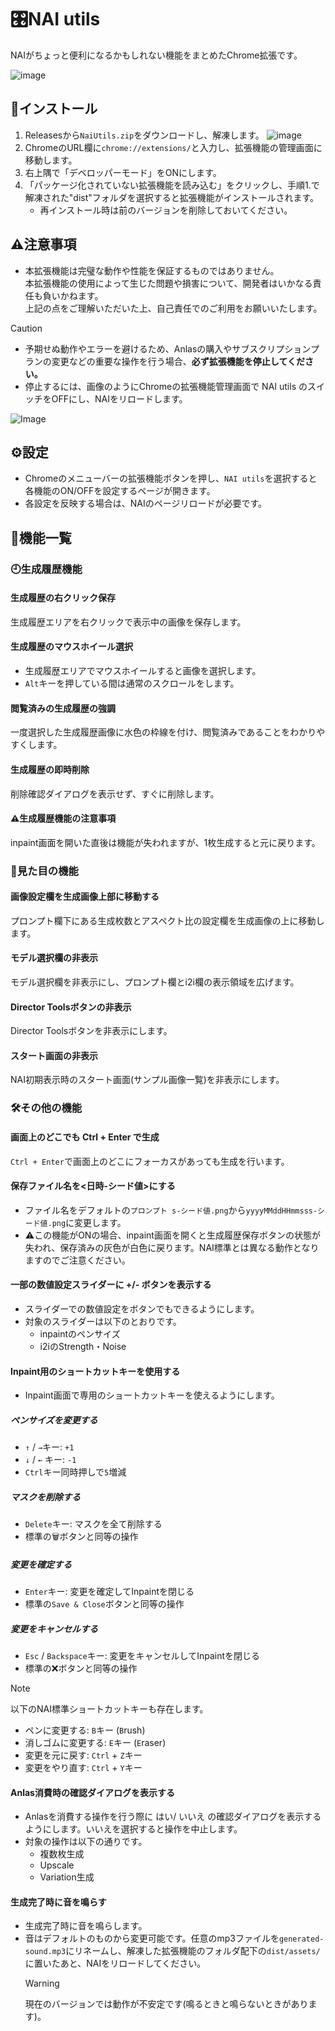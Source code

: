 # 🎛️NAI utils

NAIがちょっと便利になるかもしれない機能をまとめたChrome拡張です。

![image](https://github.com/user-attachments/assets/255c6430-39d4-452f-8a31-9e2433af352c)

## 📲インストール

1. Releasesから`NaiUtils.zip`をダウンロードし、解凍します。
   ![image](https://github.com/user-attachments/assets/5c1165d5-8603-4792-b402-a3c27c1d6578)
2. ChromeのURL欄に`chrome://extensions/`と入力し、拡張機能の管理画面に移動します。
3. 右上隅で「デベロッパーモード」をONにします。
4. 「パッケージ化されていない拡張機能を読み込む」をクリックし、手順1.で解凍された"dist"フォルダを選択すると拡張機能がインストールされます。
    - 再インストール時は前のバージョンを削除しておいてください。

## ⚠注意事項

-   本拡張機能は完璧な動作や性能を保証するものではありません。  
     本拡張機能の使用によって生じた問題や損害について、開発者はいかなる責任も負いかねます。  
     上記の点をご理解いただいた上、自己責任でのご利用をお願いいたします。

> [!CAUTION]
>
> -   予期せぬ動作やエラーを避けるため、Anlasの購入やサブスクリプションプランの変更などの重要な操作を行う場合、**必ず拡張機能を停止してください。**
> -   停止するには、画像のようにChromeの拡張機能管理画面で NAI utils のスイッチをOFFにし、NAIをリロードします。

![Image](https://github.com/user-attachments/assets/e1d6a5f6-7a1c-46f0-b0a8-69e3c1ea1e4f)

## ⚙️設定

-   Chromeのメニューバーの拡張機能ボタンを押し、`NAI utils`を選択すると各機能のON/OFFを設定するページが開きます。
-   各設定を反映する場合は、NAIのページリロードが必要です。

## 🧩機能一覧

### 🕘生成履歴機能

#### 生成履歴の右クリック保存

生成履歴エリアを右クリックで表示中の画像を保存します。

#### 生成履歴のマウスホイール選択

-   生成履歴エリアでマウスホイールすると画像を選択します。
-   `Alt`キーを押している間は通常のスクロールをします。

#### 閲覧済みの生成履歴の強調

一度選択した生成履歴画像に水色の枠線を付け、閲覧済みであることをわかりやすくします。

#### 生成履歴の即時削除

削除確認ダイアログを表示せず、すぐに削除します。

#### ⚠️生成履歴機能の注意事項

inpaint画面を開いた直後は機能が失われますが、1枚生成すると元に戻ります。

### 👀見た目の機能

#### 画像設定欄を生成画像上部に移動する

プロンプト欄下にある生成枚数とアスペクト比の設定欄を生成画像の上に移動します。

#### モデル選択欄の非表示

モデル選択欄を非表示にし、プロンプト欄とi2i欄の表示領域を広げます。

#### Director Toolsボタンの非表示

Director Toolsボタンを非表示にします。

#### スタート画面の非表示

NAI初期表示時のスタート画面(サンプル画像一覧)を非表示にします。

### 🛠️その他の機能

#### 画面上のどこでも Ctrl + Enter で生成

`Ctrl + Enter`で画面上のどこにフォーカスがあっても生成を行います。

#### 保存ファイル名を<日時-シード値>にする

-   ファイル名をデフォルトの`プロンプト s-シード値.png`から`yyyyMMddHHmmsss-シード値.png`に変更します。
-   ⚠️この機能がONの場合、inpaint画面を開くと生成履歴保存ボタンの状態が失われ、保存済みの灰色が白色に戻ります。NAI標準とは異なる動作となりますのでご注意ください。

#### 一部の数値設定スライダーに +/- ボタンを表示する

-   スライダーでの数値設定をボタンでもできるようにします。
-   対象のスライダーは以下のとおりです。
    -   inpaintのペンサイズ
    -   i2iのStrength・Noise

#### Inpaint用のショートカットキーを使用する

-   Inpaint画面で専用のショートカットキーを使えるようにします。

##### ペンサイズを変更する

-   `↑` / `→`キー: `+1`
-   `↓` / `←` キー: `-1`
-   `Ctrl`キー同時押しで`5`増減

##### マスクを削除する

-   `Delete`キー: マスクを全て削除する
-   標準の🗑️ボタンと同等の操作

##### 変更を確定する

-   `Enter`キー: 変更を確定してInpaintを閉じる
-   標準の`Save & Close`ボタンと同等の操作

##### 変更をキャンセルする

-   `Esc` / `Backspace`キー: 変更をキャンセルしてInpaintを閉じる
-   標準の❌️ボタンと同等の操作

> [!NOTE]
> 以下のNAI標準ショートカットキーも存在します。
>
> -   ペンに変更する: `B`キー (`B`rush)
> -   消しゴムに変更する: `E`キー (`E`raser)
> -   変更を元に戻す: `Ctrl` + `Z`キー
> -   変更をやり直す: `Ctrl` + `Y`キー

#### Anlas消費時の確認ダイアログを表示する

-   Anlasを消費する操作を行う際に はい/ いいえ の確認ダイアログを表示するようにします。いいえを選択すると操作を中止します。
-   対象の操作は以下の通りです。
    -   複数枚生成
    -   Upscale
    -   Variation生成

#### 生成完了時に音を鳴らす

-   生成完了時に音を鳴らします。
-   音はデフォルトのものから変更可能です。任意のmp3ファイルを`generated-sound.mp3`にリネームし、解凍した拡張機能のフォルダ配下の`dist/assets/`に置いたあと、NAIをリロードしてください。
    > [!WARNING]
    > 現在のバージョンでは動作が不安定です(鳴るときと鳴らないときがあります)。
